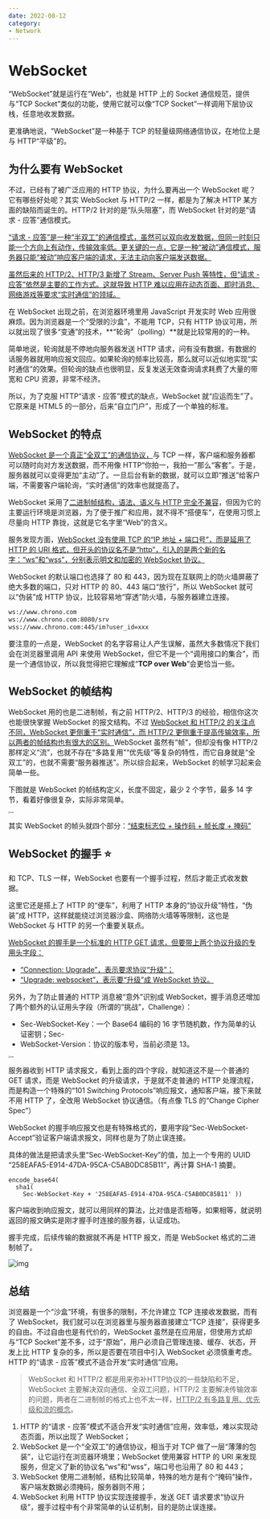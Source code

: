 ```yaml
---
date: 2022-08-12
category:
- Network
---
```


# WebSocket

“WebSocket”就是运行在“Web”，也就是 HTTP 上的 Socket 通信规范，提供与“TCP Socket”类似的功能，使用它就可以像“TCP Socket”一样调用下层协议栈，任意地收发数据。

更准确地说，“WebSocket”是一种基于 TCP 的轻量级网络通信协议，在地位上是与 HTTP“平级”的。

## 为什么要有 WebSocket

不过，已经有了被广泛应用的 HTTP 协议，为什么要再出一个 WebSocket 呢？它有哪些好处呢？其实 WebSocket 与 HTTP/2 一样，都是为了解决 HTTP 某方面的缺陷而诞生的。HTTP/2 针对的是“队头阻塞”，而 WebSocket 针对的是“请求 - 应答”通信模式。

<u>“请求 - 应答”是一种“半双工”的通信模式，虽然可以双向收发数据，但同一时刻只能一个方向上有动作，传输效率低。更关键的一点，它是一种“被动”通信模式，服务器只能“被动”响应客户端的请求，无法主动向客户端发送数据。</u>

<u>虽然后来的 HTTP/2、HTTP/3 新增了 Stream、Server Push 等特性，但“请求 - 应答”依然是主要的工作方式。这就导致 HTTP 难以应用在动态页面、即时消息、网络游戏等要求“实时通信”的领域。</u>

在 WebSocket 出现之前，在浏览器环境里用 JavaScript 开发实时 Web 应用很麻烦。因为浏览器是一个“受限的沙盒”，不能用 TCP，只有 HTTP 协议可用，所以就出现了很多“变通”的技术，**“轮询”（polling）**就是比较常用的的一种。

简单地说，轮询就是不停地向服务器发送 HTTP 请求，问有没有数据，有数据的话服务器就用响应报文回应。如果轮询的频率比较高，那么就可以近似地实现“实时通信”的效果。但轮询的缺点也很明显，反复发送无效查询请求耗费了大量的带宽和 CPU 资源，非常不经济。

所以，为了克服 HTTP“请求 - 应答”模式的缺点，WebSocket 就“应运而生”了。它原来是 HTML5 的一部分，后来“自立门户”，形成了一个单独的标准。

## WebSocket 的特点

<u>WebSocket 是一个真正“全双工”的通信协议，</u>与 TCP 一样，客户端和服务器都可以随时向对方发送数据，而不用像 HTTP“你拍一，我拍一”那么“客套”。于是，服务器就可以变得更加“主动”了。一旦后台有新的数据，就可以立即“推送”给客户端，不需要客户端轮询，“实时通信”的效率也就提高了。

WebSocket 采用了<u>二进制帧结构，语法、语义与 HTTP 完全不兼容</u>，但因为它的主要运行环境是浏览器，为了便于推广和应用，就不得不“搭便车”，在使用习惯上尽量向 HTTP 靠拢，这就是它名字里“Web”的含义。

服务发现方面，<u>WebSocket 没有使用 TCP 的“IP 地址 + 端口号”，而是延用了 HTTP 的 URI 格式，但开头的协议名不是“http”，引入的是两个新的名字：“ws”和“wss”，分别表示明文和加密的 WebSocket 协议。</u>

WebSocket 的默认端口也选择了 80 和 443，因为现在互联网上的防火墙屏蔽了绝大多数的端口，只对 HTTP 的 80、443 端口“放行”，所以 WebSocket 就可以“伪装”成 HTTP 协议，比较容易地“穿透”防火墙，与服务器建立连接。

```tex
ws://www.chrono.com
ws://www.chrono.com:8080/srv
wss://www.chrono.com:445/im?user_id=xxx
```

要注意的一点是，WebSocket 的名字容易让人产生误解，虽然大多数情况下我们会在浏览器里调用 API 来使用 WebSocket，但它不是一个“调用接口的集合”，而是一个通信协议，所以我觉得把它理解成“**TCP over Web**”会更恰当一些。

## WebSocket 的帧结构

WebSocket 用的也是二进制帧，有之前 HTTP/2、HTTP/3 的经验，相信你这次也能很快掌握 WebSocket 的报文结构。不过 <u>WebSocket 和 HTTP/2 的关注点不同，WebSocket 更侧重于“实时通信”，而 HTTP/2 更侧重于提高传输效率，所以两者的帧结构也有很大的区别。</u>WebSocket 虽然有“帧”，但却没有像 HTTP/2 那样定义“流”，也就不存在“多路复用”“优先级”等复杂的特性，而它自身就是“全双工”的，也就不需要“服务器推送”。所以综合起来，WebSocket 的帧学习起来会简单一些。

下图就是 WebSocket 的帧结构定义，长度不固定，最少 2 个字节，最多 14 字节，看着好像很复杂，实际非常简单。

<img src="https://fs.lwmc.net/uploads/2023/04/1681970948247-202304201409164.webp" alt="img" style="zoom: 25%;" />

其实 WebSocket 的帧头就四个部分：<u>“结束标志位 + 操作码 + 帧长度 + 掩码”</u>

## WebSocket 的握手 :star:

和 TCP、TLS 一样，WebSocket 也要有一个握手过程，然后才能正式收发数据。

这里它还是搭上了 HTTP 的“便车”，利用了 HTTP 本身的“协议升级”特性，“伪装”成 HTTP，这样就能绕过浏览器沙盒、网络防火墙等等限制，这也是 WebSocket 与 HTTP 的另一个重要关联点。

<u>WebSocket 的握手是一个标准的 HTTP GET 请求，但要带上两个协议升级的专用头字段：</u>

- <u>“Connection: Upgrade”，表示要求协议“升级”；</u>
- <u>“Upgrade: websocket”，表示要“升级”成 WebSocket 协议。</u>

另外，为了防止普通的 HTTP 消息被“意外”识别成 WebSocket，握手消息还增加了两个额外的认证用头字段（所谓的“挑战”，Challenge）：

- Sec-WebSocket-Key：一个 Base64 编码的 16 字节随机数，作为简单的认证密钥；Sec-
- WebSocket-Version：协议的版本号，当前必须是 13。

<img src="https://fs.lwmc.net/uploads/2023/04/1681970866206-202304201407844.webp" alt="img" style="zoom: 25%;" />

服务器收到 HTTP 请求报文，看到上面的四个字段，就知道这不是一个普通的 GET 请求，而是 WebSocket 的升级请求，于是就不走普通的 HTTP 处理流程，而是构造一个特殊的“101 Switching Protocols”响应报文，通知客户端，接下来就不用 HTTP 了，全改用 WebSocket 协议通信。（有点像 TLS 的“Change Cipher Spec”）

WebSocket 的握手响应报文也是有特殊格式的，要用字段“Sec-WebSocket-Accept”验证客户端请求报文，同样也是为了防止误连接。

具体的做法是把请求头里“Sec-WebSocket-Key”的值，加上一个专用的 UUID “258EAFA5-E914-47DA-95CA-C5AB0DC85B11”，再计算 SHA-1 摘要。

```
encode_base64(
  sha1( 
    Sec-WebSocket-Key + '258EAFA5-E914-47DA-95CA-C5AB0DC85B11' ))
```

客户端收到响应报文，就可以用同样的算法，比对值是否相等，如果相等，就说明返回的报文确实是刚才握手时连接的服务器，认证成功。

握手完成，后续传输的数据就不再是 HTTP 报文，而是 WebSocket 格式的二进制帧了。

![img](https://fs.lwmc.net/uploads/2023/04/1681970963889-202304201409520.webp)

## 总结

浏览器是一个“沙盒”环境，有很多的限制，不允许建立 TCP 连接收发数据，而有了 WebSocket，我们就可以在浏览器里与服务器直接建立“TCP 连接”，获得更多的自由。不过自由也是有代价的，WebSocket 虽然是在应用层，但使用方式却与“TCP Socket”差不多，过于“原始”，用户必须自己管理连接、缓存、状态，开发上比 HTTP 复杂的多，所以是否要在项目中引入 WebSocket 必须慎重考虑。HTTP 的“请求 - 应答”模式不适合开发“实时通信”应用。

> WebSocket 和 HTTP/2 都是用来弥补HTTP协议的一些缺陷和不足，WebSocket 主要解决双向通信、全双工问题，HTTP/2 主要解决传输效率的问题，两者在二进制帧的格式上也不太一样，<u>HTTP/2 有多路复用、优先级和流的概念</u>。

1. HTTP 的“请求 - 应答”模式不适合开发“实时通信”应用，效率低，难以实现动态页面，所以出现了 WebSocket；
2. WebSocket 是一个“全双工”的通信协议，相当于对 TCP 做了一层“薄薄的包装”，让它运行在浏览器环境里；WebSocket 使用兼容 HTTP 的 URI 来发现服务，但定义了新的协议名“ws”和“wss”，端口号也沿用了 80 和 443；
3. WebSocket 使用二进制帧，结构比较简单，特殊的地方是有个“掩码”操作，客户端发数据必须掩码，服务器则不用；
4. WebSocket 利用 HTTP 协议实现连接握手，发送 GET 请求要求“协议升级”，握手过程中有个非常简单的认证机制，目的是防止误连接。


